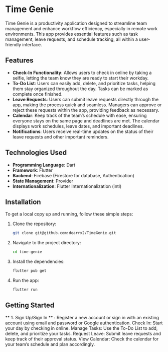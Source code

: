 # Time Genie

Time Genie is a productivity application designed to streamline team management and enhance workflow efficiency, especially in remote work environments. This app provides essential features such as task management, leave requests, and schedule tracking, all within a user-friendly interface.

## Features

- **Check-In Functionality**: Allows users to check in online by taking a selfie, letting the team know they are ready to start their workday.
- **To-Do List**: Users can easily add, delete, and prioritize tasks, helping them stay organized throughout the day. Tasks can be marked as complete once finished.
- **Leave Requests**: Users can submit leave requests directly through the app, making the process quick and seamless. Managers can approve or reject these requests within the app, providing feedback as necessary.
- **Calendar**: Keep track of the team’s schedule with ease, ensuring everyone stays on the same page and deadlines are met. The calendar displays work schedules, leave dates, and important deadlines.
- **Notifications**: Users receive real-time updates on the status of their leave requests and other important reminders.

## Technologies Used

- **Programming Language**: Dart
- **Framework**: Flutter
- **Backend**: Firebase (Firestore for database, Authentication)
- **State Management**: Provider
- **Internationalization**: Flutter Internationalization (intl)

## Installation

To get a local copy up and running, follow these simple steps:

1. Clone the repository:
   ```bash
   git clone git@github.com:dearrx2/TimeGenie.git

2. Navigate to the project directory:
   ```bash
   cd time-genie

3. Install the dependencies:
   ```bash
   flutter pub get

4. Run the app:
   ```bash
   flutter run

## Getting Started
** 1. Sign Up/Sign In ** : Register a new account or sign in with an existing account using email and password or Google authentication.
Check In: Start your day by checking in online.
Manage Tasks: Use the To-Do List to add, delete, and prioritize your tasks.
Request Leave: Submit leave requests and keep track of their approval status.
View Calendar: Check the calendar for your team’s schedule and plan accordingly.

